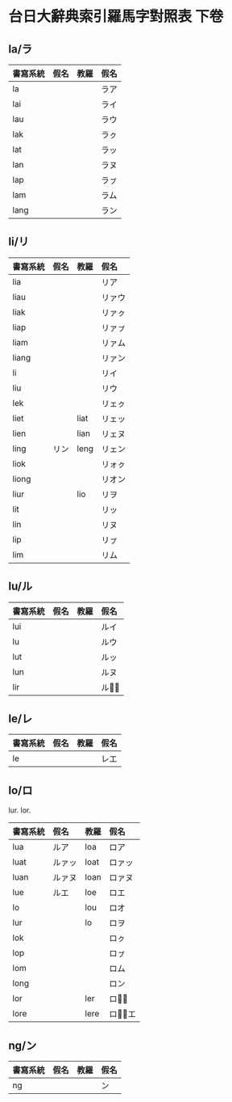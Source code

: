 # 台日大辭典索引羅馬字對照表 下卷

## la/ラ

| 書寫系統 | 假名 | 教羅 | 假名 |
| :--- | :--- | :--- | :--- |
| la ||| ラア |
| lai ||| ライ |
| lau ||| ラウ |
| lak ||| ラㇰ |
| lat ||| ラッ |
| lan ||| ラヌ |
| lap ||| ラㇷ゚ |
| lam ||| ラム |
| lang ||| ラン |

## li/リ

| 書寫系統 | 假名 | 教羅 | 假名 |
| :--- | :--- | :--- | :--- |
| lia ||| リア |
| liau ||| リァウ |
| liak ||| リァㇰ |
| liap ||| リァㇷ゚ |
| liam ||| リァム |
| liang ||| リァン |
| li ||| リイ |
| liu ||| リウ |
| lek ||| リェㇰ |
| liet || liat | リェッ |
| lien || lian | リェヌ |
| ling | リン | leng | リェン |
| liok ||| リォㇰ |
| liong ||| リオン |
| liur || lio | リヲ |
| lit ||| リッ |
| lin ||| リヌ |
| lip ||| リㇷ゚ |
| lim ||| リム |

## lu/ル

| 書寫系統 | 假名 | 教羅 | 假名 |
| :--- | :--- | :--- | :--- |
| lui ||| ルイ |
| lu ||| ルウ |
| lut ||| ルッ |
| lun ||| ルヌ |
| lir ||| ルウ̅ |

## le/レ

| 書寫系統 | 假名 | 教羅 | 假名 |
| :--- | :--- | :--- | :--- |
| le ||| レエ |

## lo/ロ

lur.
lor.

| 書寫系統 | 假名 | 教羅 | 假名 |
| :--- | :--- | :--- | :--- |
| lua | ルア | loa | ロア |
| luat | ルァッ | loat | ロァッ |
| luan | ルァヌ | loan | ロァヌ |
| lue | ルエ | loe | ロエ |
| lo || lou | ロオ |
| lur || lo | ロヲ |
| lok ||| ロㇰ |
| lop ||| ロㇷ゚ |
| lom ||| ロム |
| long ||| ロン |
| lor || ler | ロオ̅ |
| lore || lere | ロォ̅エ |

## ng/ン

| 書寫系統 | 假名 | 教羅 | 假名 |
| :--- | :--- | :--- | :--- |
| ng ||| ン |
